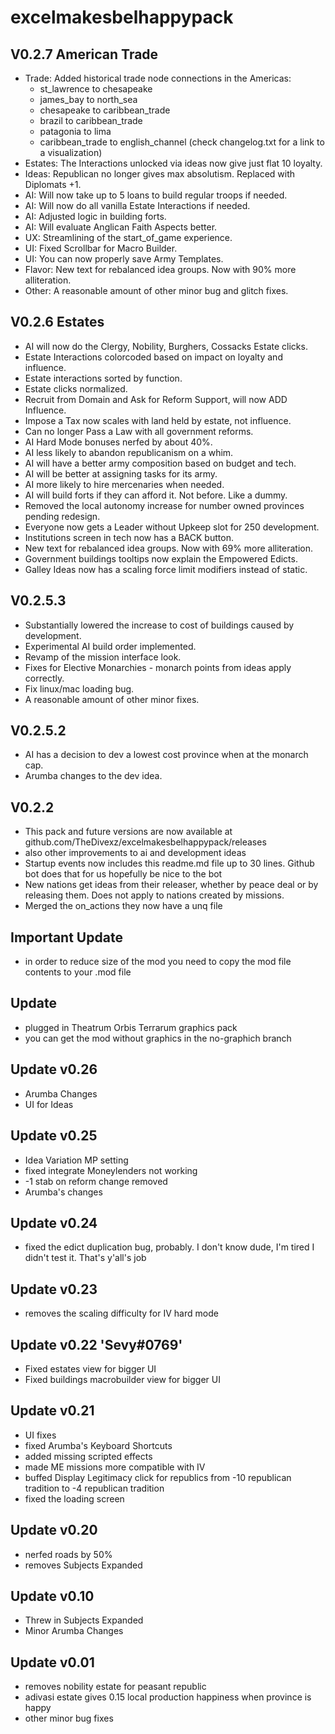 # excelmakesbelhappypack
## V0.2.7 American Trade
- Trade: Added historical trade node connections in the Americas:
    - st_lawrence to chesapeake
    - james_bay to north_sea
    - chesapeake to caribbean_trade
    - brazil to caribbean_trade
    - patagonia to lima
    - caribbean_trade to english_channel
  (check changelog.txt for a link to a visualization)
- Estates: The Interactions unlocked via ideas now give just flat 10 loyalty.
- Ideas: Republican no longer gives max absolutism. Replaced with Diplomats +1.
- AI: Will now take up to 5 loans to build regular troops if needed.
- AI: Will now do all vanilla Estate Interactions if needed.
- AI: Adjusted logic in building forts.
- AI: Will evaluate Anglican Faith Aspects better.
- UX: Streamlining of the start_of_game experience.
- UI: Fixed Scrollbar for Macro Builder.
- UI: You can now properly save Army Templates.
- Flavor: New text for rebalanced idea groups. Now with 90% more alliteration.
- Other: A reasonable amount of other minor bug and glitch fixes.
## V0.2.6 Estates
- AI will now do the Clergy, Nobility, Burghers, Cossacks Estate clicks.
- Estate Interactions colorcoded based on impact on loyalty and influence.
- Estate interactions sorted by function.
- Estate clicks normalized.
- Recruit from Domain and Ask for Reform Support, will now ADD Influence.
- Impose a Tax now scales with land held by estate, not influence.
- Can no longer Pass a Law with all government reforms.
- AI Hard Mode bonuses nerfed by about 40%.
- AI less likely to abandon republicanism on a whim.
- AI will have a better army composition based on budget and tech.
- AI will be better at assigning tasks for its army.
- AI more likely to hire mercenaries when needed.
- AI will build forts if they can afford it. Not before. Like a dummy.
- Removed the local autonomy increase for number owned provinces pending redesign.
- Everyone now gets a Leader without Upkeep slot for 250 development.
- Institutions screen in tech now has a BACK button.
- New text for rebalanced idea groups. Now with 69% more alliteration.
- Government buildings tooltips now explain the Empowered Edicts.
- Galley Ideas now has a scaling force limit modifiers instead of static.
## V0.2.5.3
- Substantially lowered the increase to cost of buildings caused by development.
- Experimental AI build order implemented.
- Revamp of the mission interface look.
- Fixes for Elective Monarchies - monarch points from ideas apply correctly.
- Fix linux/mac loading bug.
- A reasonable amount of other minor fixes.
## V0.2.5.2
- AI has a decision to dev a lowest cost province when at the monarch cap.
- Arumba changes to the dev idea. 
## V0.2.2
- This pack and future versions are now available at github.com/TheDivexz/excelmakesbelhappypack/releases
- also other improvements to ai and development ideas
- Startup events now includes this readme.md file up to 30 lines.  Github bot does that for us hopefully be nice to the bot
- New nations get ideas from their releaser, whether by peace deal or by releasing them. Does not apply to nations created by missions.
- Merged the on_actions they now have a unq file
## Important Update
- in order to reduce size of the mod you need to copy the mod file contents to your .mod file
## Update
- plugged in Theatrum Orbis Terrarum graphics pack
- you can get the mod without graphics in the no-graphich branch
## Update v0.26
- Arumba Changes
- UI for Ideas
## Update v0.25
- Idea Variation MP setting
- fixed integrate Moneylenders not working
- -1 stab on reform change removed
- Arumba's changes
## Update v0.24
- fixed the edict duplication bug, probably. I don't know dude, I'm tired I didn't test it. That's y'all's job
## Update v0.23
- removes the scaling difficulty for IV hard mode
## Update v0.22 'Sevy#0769'
- Fixed estates view for bigger UI
- Fixed buildings macrobuilder view for bigger UI
## Update v0.21
- UI fixes
- fixed Arumba's Keyboard Shortcuts
- added missing scripted effects
- made ME missions more compatible with IV
- buffed Display Legitimacy click for republics from -10 republican tradition to -4 republican tradition
- fixed the loading screen
## Update v0.20
- nerfed roads by 50%
- removes Subjects Expanded
## Update v0.10
- Threw in Subjects Expanded
- Minor Arumba Changes
## Update v0.01
- removes nobility estate for peasant republic
- adivasi estate gives 0.15 local production happiness when province is happy
- other minor bug fixes
